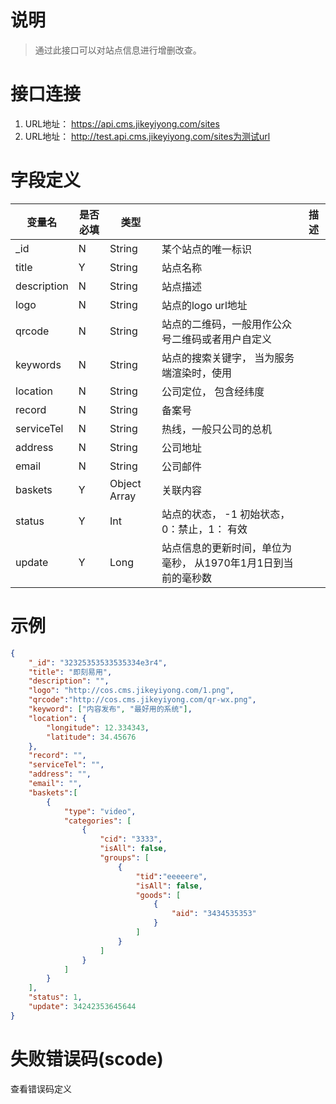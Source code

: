 # 说明
> 通过此接口可以对站点信息进行增删改查。
# 接口连接
1. URL地址： https://api.cms.jikeyiyong.com/sites
2. URL地址： http://test.api.cms.jikeyiyong.com/sites为测试url


# 字段定义
| 变量名      | 是否必填 | 类型         |                                                              | 描述 |
| ----------- | -------- | ------------ | ------------------------------------------------------------ | ---- |
| _id         | N        | String       | 某个站点的唯一标识                                           |      |
| title       | Y        | String       | 站点名称                                                     |      |
| description | N        | String       | 站点描述                                                     |      |
| logo        | N        | String       | 站点的logo url地址                                           |      |
| qrcode      | N        | String       | 站点的二维码，一般用作公众号二维码或者用户自定义             |      |
| keywords    | N        | String       | 站点的搜索关键字， 当为服务端渲染时，使用                    |      |
| location    | N        | String       | 公司定位， 包含经纬度                                        |      |
| record      | N        | String       | 备案号                                                       |      |
| serviceTel  | N        | String       | 热线，一般只公司的总机                                       |      |
| address     | N        | String       | 公司地址                                                     |      |
| email       | N        | String       | 公司邮件                                                     |      |
| baskets     | Y        | Object Array | 关联内容                                                     |      |
| status      | Y        | Int          | 站点的状态， -1 初始状态， 0：禁止，1： 有效                 |      |
| update      | Y        | Long         | 站点信息的更新时间，单位为毫秒， 从1970年1月1日到当前的毫秒数 |      |
# 示例

```json
{
    "_id": "32325353533535334e3r4",
    "title": "即刻易用",
    "description": "",
    "logo": "http://cos.cms.jikeyiyong.com/1.png",
    "qrcode":"http://cos.cms.jikeyiyong.com/qr-wx.png",
    "keyword": ["内容发布", "最好用的系统"],
    "location": {
        "longitude": 12.334343,
        "latitude": 34.45676
    },
    "record": "",
    "serviceTel": "",
    "address": "",
    "email": "",
    "baskets":[
        {
            "type": "video",
            "categories": [
                {
                    "cid": "3333",
                    "isAll": false,
                    "groups": [
                        {
                            "tid":"eeeeere",
                            "isAll": false,
                            "goods": [
                                {
                                    "aid": "3434535353"
                                }
                            ]
                        }
                    ]
                }
            ]
        }
    ],
    "status": 1,
    "update": 34242353645644
}
```


# 失败错误码(scode)
查看错误码定义
